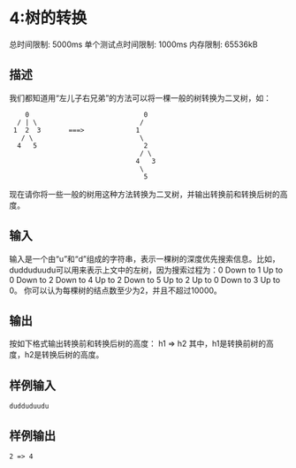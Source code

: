 # 4:树的转换  
总时间限制: 5000ms   单个测试点时间限制: 1000ms    内存限制: 65536kB
## 描述
我们都知道用“左儿子右兄弟”的方法可以将一棵一般的树转换为二叉树，如：
```
    0                             0
  / | \                          /
 1  2  3       ===>             1
   / \                           \
  4   5                           2
                                 / \
                                4   3
                                 \
                                  5
```
现在请你将一些一般的树用这种方法转换为二叉树，并输出转换前和转换后树的高度。

## 输入
输入是一个由“u”和“d”组成的字符串，表示一棵树的深度优先搜索信息。比如，dudduduudu可以用来表示上文中的左树，因为搜索过程为：0 Down to 1 Up to 0 Down to 2 Down to 4 Up to 2 Down to 5 Up to 2 Up to 0 Down to 3 Up to 0。
你可以认为每棵树的结点数至少为2，并且不超过10000。
## 输出
按如下格式输出转换前和转换后树的高度：
h1 => h2
其中，h1是转换前树的高度，h2是转换后树的高度。
## 样例输入
```
dudduduudu
```
## 样例输出
```
2 => 4
```
